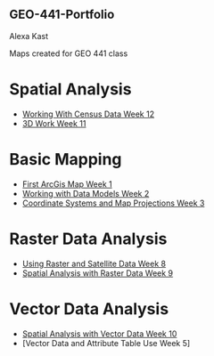## GEO-441-Portfolio
Alexa Kast

Maps created for GEO 441 class

# Spatial Analysis
* [Working With Census Data Week 12](https://github.com/alexakast02/GEO-441-Portfolio/blob/main/Spatial-Analysis/Copy_of_week_12_assignment_template.ipynb)
* [3D Work Week 11](https://github.com/alexakast02/GEO-441-Portfolio/blob/main/Spatial-Analysis/Week_11_Collabipynb.ipynb)
  
# Basic Mapping
* [First ArcGis Map Week 1](https://github.com/alexakast02/GEO-441-Portfolio/blob/main/Basic-Mapping/Copy_of_week_01_assignment_template.ipynb)
* [Working with Data Models Week 2](https://github.com/alexakast02/GEO-441-Portfolio/blob/main/Basic-Mapping/Copy_of_week_02_assignment_template.ipynb)
* [Coordinate Systems and Map Projections Week 3](https://github.com/alexakast02/GEO-441-Portfolio/blob/main/Basic-Mapping/Copy_of_week_03_assignment_template.ipynb)


# Raster Data Analysis
* [Using Raster and Satellite Data Week 8](https://github.com/alexakast02/GEO-441-Portfolio/blob/main/Raster-Data-Analysis/Copy_of_week_08_assignment_template.ipynb)
* [Spatial Analysis with Raster Data Week 9](https://github.com/alexakast02/GEO-441-Portfolio/blob/main/Raster-Data-Analysis/Copy_of_week_09_assignment_template.ipynb)

# Vector Data Analysis
* [Spatial Analysis with Vector Data Week 10](https://github.com/alexakast02/GEO-441-Portfolio/blob/main/Vector-Data-Analysis/Copy_of_week_10_assignment_template.ipynb)
* [Vector Data and Attribute Table Use Week 5]

